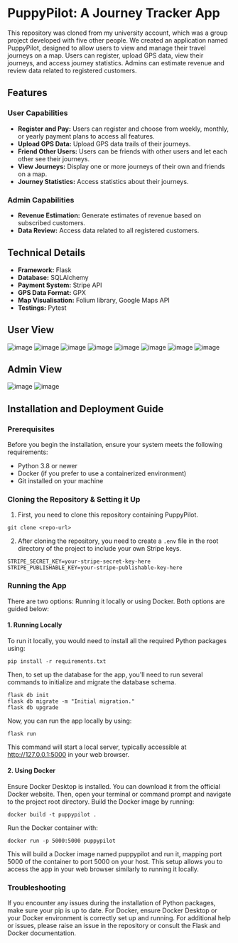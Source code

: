 # PuppyPilot: A Journey Tracker App
This repository was cloned from my university account, which was a group project developed with five other people. We created an application named PuppyPilot, designed to allow users to view and manage their travel journeys on a map. Users can register, upload GPS data, view their journeys, and access journey statistics. Admins can estimate revenue and review data related to registered customers.

## Features
### User Capabilities
- **Register and Pay:** Users can register and choose from weekly, monthly, or yearly payment plans to access all features.
- **Upload GPS Data:** Upload GPS data trails of their journeys.
- **Friend Other Users:** Users can be friends with other users and let each other see their journeys.
- **View Journeys:** Display one or more journeys of their own and friends on a map.
- **Journey Statistics:** Access statistics about their journeys.

### Admin Capabilities
- **Revenue Estimation:** Generate estimates of revenue based on subscribed customers.
- **Data Review:** Access data related to all registered customers.

## Technical Details
- **Framework:** Flask
- **Database:** SQLAlchemy
- **Payment System:** Stripe API
- **GPS Data Format:** GPX
- **Map Visualisation:** Folium library, Google Maps API
- **Testings:** Pytest

## User View

![image](https://github.com/user-attachments/assets/68102a30-b6be-40a4-ab2e-6e326ac3dada)
![image](https://github.com/user-attachments/assets/1fe2a37d-eceb-459f-93c2-5aabcfc199be)
![image](https://github.com/user-attachments/assets/ea5eae27-afa3-4298-9883-b44ed33122da)
![image](https://github.com/user-attachments/assets/17dea1a5-2948-444c-93cb-cf49fbe75dba)
![image](https://github.com/user-attachments/assets/df3a13ab-3164-4df1-adc5-822269acc2e1)
![image](https://github.com/user-attachments/assets/8d54cae6-a885-4c47-9cf8-820f7602004a)
![image](https://github.com/user-attachments/assets/5f283f47-5efa-413b-923d-b6853b1b3184)
![image](https://github.com/user-attachments/assets/4ad0f217-89f5-4189-bf75-303b69007622)

## Admin View
![image](https://github.com/user-attachments/assets/4519b341-7786-44ee-8e0a-c9d6a4e3c00e)
![image](https://github.com/user-attachments/assets/44d71e5e-6fac-483d-bd3e-e26945e52b89)

## Installation and Deployment Guide
### Prerequisites
Before you begin the installation, ensure your system meets the following requirements:
- Python 3.8 or newer
- Docker (if you prefer to use a containerized environment)
- Git installed on your machine

### Cloning the Repository & Setting it Up
1. First, you need to clone this repository containing PuppyPilot.
```
git clone <repo-url>
```
2. After cloning the repository, you need to create a `.env` file in the root directory of the project to include your own Stripe keys.
```
STRIPE_SECRET_KEY=your-stripe-secret-key-here
STRIPE_PUBLISHABLE_KEY=your-stripe-publishable-key-here
```
### Running the App
There are two options: Running it locally or using Docker. Both options are guided below:

#### 1. Running Locally
To run it locally, you would need to install all the required Python packages using:
```
pip install -r requirements.txt
```
Then, to set up the database for the app, you'll need to run several commands to initialize and migrate the database schema.
```
flask db init
flask db migrate -m "Initial migration."
flask db upgrade
```
Now, you can run the app locally by using:
```
flask run
```
This command will start a local server, typically accessible at http://127.0.0.1:5000 in your web browser.

#### 2. Using Docker
Ensure Docker Desktop is installed. You can download it from the official Docker website.
Then, open your terminal or command prompt and navigate to the project root directory.
Build the Docker image by running:
```
docker build -t puppypilot .
```
Run the Docker container with:
```
docker run -p 5000:5000 puppypilot
```
This will build a Docker image named puppypilot and run it, mapping port 5000 of the container to port 5000 on your host. This setup allows you to access the app in your web browser similarly to running it locally.

### Troubleshooting
If you encounter any issues during the installation of Python packages, make sure your pip is up to date.
For Docker, ensure Docker Desktop or your Docker environment is correctly set up and running.
For additional help or issues, please raise an issue in the repository or consult the Flask and Docker documentation.
